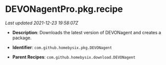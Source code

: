 # DEVONagentPro.pkg.recipe

_Last updated 2021-12-23 19:58:07Z_

- **Description**: Downloads the latest version of DEVONagent and creates a package.

- **Identifier**: `com.github.homebysix.pkg.DEVONagent`

- **Parent Recipes**: `com.github.homebysix.download.DEVONagent`